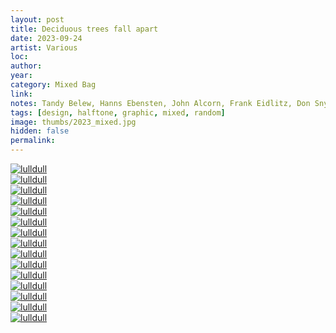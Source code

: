 ```yaml
---
layout: post
title: Deciduous trees fall apart
date: 2023-09-24
artist: Various
loc: 
author: 
year: 
category: Mixed Bag
link: 
notes: Tandy Belew, Hanns Ebensten, John Alcorn, Frank Eidlitz, Don Snyder, Luis F. Villa, Frank Chesek, Mo Lebowitz
tags: [design, halftone, graphic, mixed, random]
image: thumbs/2023_mixed.jpg
hidden: false
permalink:
---
```





<div class="post_image_rounded">
	<a href="{{ site.baseurl }}/images/posts/2023_mixed/001.jpg" target="_blank">
	<img src="{{ site.baseurl }}/images/posts/2023_mixed/001.jpg" alt="lulldull"></a>
</div>

<div class="post_image_rounded">
	<a href="{{ site.baseurl }}/images/posts/2023_mixed/002.jpg" target="_blank">
	<img src="{{ site.baseurl }}/images/posts/2023_mixed/002.jpg" alt="lulldull"></a>
</div>

<div class="post_image_rounded">
	<a href="{{ site.baseurl }}/images/posts/2023_mixed/003.jpg" target="_blank">
	<img src="{{ site.baseurl }}/images/posts/2023_mixed/003.jpg" alt="lulldull"></a>
</div>

<div class="post_image_rounded">
	<a href="{{ site.baseurl }}/images/posts/2023_mixed/004.jpg" target="_blank">
	<img src="{{ site.baseurl }}/images/posts/2023_mixed/004.jpg" alt="lulldull"></a>
</div>


<div class="post_image_rounded">
	<a href="{{ site.baseurl }}/images/posts/2023_mixed/011.jpg" target="_blank">
	<img src="{{ site.baseurl }}/images/posts/2023_mixed/011.jpg" alt="lulldull"></a>
</div>

<div class="post_image_rounded">
	<a href="{{ site.baseurl }}/images/posts/2023_mixed/012.jpg" target="_blank">
	<img src="{{ site.baseurl }}/images/posts/2023_mixed/012.jpg" alt="lulldull"></a>
</div>

<div class="post_image_rounded">
	<a href="{{ site.baseurl }}/images/posts/2023_mixed/005.jpg" target="_blank">
	<img src="{{ site.baseurl }}/images/posts/2023_mixed/005.jpg" alt="lulldull"></a>
</div>

<div class="post_image_rounded">
	<a href="{{ site.baseurl }}/images/posts/2023_mixed/006.jpg" target="_blank">
	<img src="{{ site.baseurl }}/images/posts/2023_mixed/006.jpg" alt="lulldull"></a>
</div>

<div class="post_image_rounded">
	<a href="{{ site.baseurl }}/images/posts/2023_mixed/007.jpg" target="_blank">
	<img src="{{ site.baseurl }}/images/posts/2023_mixed/007.jpg" alt="lulldull"></a>
</div>

<div class="post_image_rounded">
	<a href="{{ site.baseurl }}/images/posts/2023_mixed/008.jpg" target="_blank">
	<img src="{{ site.baseurl }}/images/posts/2023_mixed/008.jpg" alt="lulldull"></a>
</div>

<div class="post_image_rounded">
	<a href="{{ site.baseurl }}/images/posts/2023_mixed/009.jpg" target="_blank">
	<img src="{{ site.baseurl }}/images/posts/2023_mixed/009.jpg" alt="lulldull"></a>
</div>

<div class="post_image_rounded">
	<a href="{{ site.baseurl }}/images/posts/2023_mixed/010.jpg" target="_blank">
	<img src="{{ site.baseurl }}/images/posts/2023_mixed/010.jpg" alt="lulldull"></a>
</div>

<div class="post_image_rounded">
	<a href="{{ site.baseurl }}/images/posts/2023_mixed/013.jpg" target="_blank">
	<img src="{{ site.baseurl }}/images/posts/2023_mixed/013.jpg" alt="lulldull"></a>
</div>

<div class="post_image_rounded">
	<a href="{{ site.baseurl }}/images/posts/2023_mixed/015.jpg" target="_blank">
	<img src="{{ site.baseurl }}/images/posts/2023_mixed/015.jpg" alt="lulldull"></a>
</div>

<div class="post_image_rounded">
	<a href="{{ site.baseurl }}/images/posts/2023_mixed/014.jpg" target="_blank">
	<img src="{{ site.baseurl }}/images/posts/2023_mixed/014.jpg" alt="lulldull"></a>
</div>

